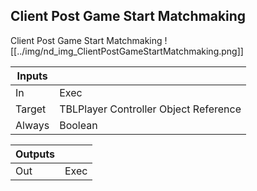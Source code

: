 ## Client Post Game Start Matchmaking
Client Post Game Start Matchmaking
![[../img/nd_img_ClientPostGameStartMatchmaking.png]]

|Inputs||
|--|--|
| In | Exec |
| Target | TBLPlayer Controller Object Reference |
| Always | Boolean |

|Outputs||
|--|--|
| Out | Exec |
